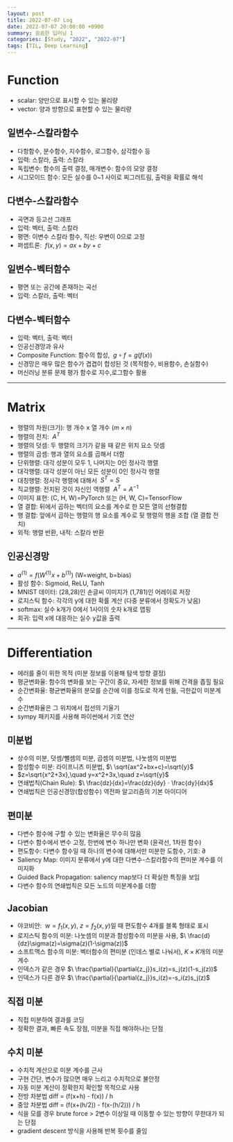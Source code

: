 ```yaml
---
layout: post
title: 2022-07-07 Log
date: 2022-07-07 20:00:00 +0900
summary: 꼼꼼한 딥러닝 1
categories: [Study, "2022", "2022-07"]
tags: [TIL, Deep Learning]
---
```


# Function
- scalar: 양만으로 표시할 수 있는 물리량
- vector: 양과 방향으로 표현할 수 있는 물리량

## 일변수-스칼라함수
- 다항함수, 분수함수, 지수함수, 로그함수, 삼각함수 등
- 입력: 스칼라, 출력: 스칼라
- 독립변수: 함수의 출력 결정, 매개변수: 함수의 모양 결정
- 시그모이드 함수: 모든 실수를 0~1 사이로 찌그러트림, 출력을 확률로 해석

## 다변수-스칼라함수
- 곡면과 등고선 그래프
- 입력: 벡터, 출력: 스칼라
- 평면: 이변수 스칼라 함수, 직선: 우변이 0으로 고정
- 퍼셉트론: $\ f(x,y)=ax+by+c$

## 일변수-벡터함수
- 평면 또는 공간에 존재하는 곡선
- 입력: 스칼라, 출력: 벡터

## 다변수-벡터함수
- 입력: 벡터, 출력: 벡터
- 인공신경망과 유사
- Composite Function: 함수의 합성, $\ g∘f=g(f(x))$
- 신경망은 매우 많은 함수가 겹겹이 합성된 것 (목적함수, 비용함수, 손실함수)
- 머신러닝 분류 문제 평가 함수로 지수,로그함수 활용

---

# Matrix
- 행렬의 차원(크기): 행 개수 x 열 개수 (${m}\times{n}$)
- 행렬의 전치: $\ A^T$
- 행렬의 덧셈: 두 행렬의 크기가 같을 때 같은 위치 요소 덧셈
- 행렬의 곱셈: 행과 열의 요소를 곱해서 더함
- 단위행렬: 대각 성분이 모두 1, 나머지는 0인 정사각 행렬
- 대각행렬: 대각 성분이 아닌 모든 성분이 0인 정사각 행렬
- 대칭행렬: 정사각 행렬에 대해서 $\ S^T=S$
- 직교행렬: 전치된 것이 자신인 역행렬 $\ A^T=A^{-1}$
- 이미지 표현: (C, H, W)=PyTorch 또는 (H, W, C)=TensorFlow
- 열 결합: 뒤에서 곱하는 벡터의 요소를 계수로 한 모든 열의 선형결합
- 행 결합: 앞에서 곱하는 행렬의 행 요소를 계수로 뒷 행렬의 행을 조합 (열 결합 전치)
- 외적: 행렬 반환, 내적: 스칼라 반환

## 인공신경망
- $a^{(1)}=f(W^{(1)}x+b^{(1)})$ (W=weight, b=bias)
- 활성 함수: Sigmoid, ReLU, Tanh
- MNIST 데이터: (28,28)인 손글씨 이미지가 (1,781)인 어레이로 저장
- 로지스틱 함수: 각각의 y에 대한 확률 계산 (다중 분류에서 정확도가 낮음)
- softmax: 실수 k개가 0에서 1사이의 숫자 k개로 맵핑
- 회귀: 입력 x에 대응하는 실수 y값을 출력

---

# Differentiation
- 에러를 줄이 위한 목적 (미분 정보를 이용해 탐색 방향 결정)
- 평균변화율: 함수의 변화를 보는 구간이 중요, 자세한 정보를 위해 간격을 좁힐 필요
- 순간변화율: 평균변화율의 분모를 순간에 이를 정도로 작게 만듦, 극한값이 미분계수
- 순간변화율은 그 위치에서 접선의 기울기
- sympy 패키지를 사용해 파이썬에서 기호 연산

## 미분법
- 상수의 미분, 덧셈/뺄셈의 미분, 곱셈의 미분법, 나눗셈의 미분법
- 함성함수 미분: 라이프니츠 미분법, $\ \sqrt{ax^2+bx+c}=\sqrt{y}$
- $z=\sqrt{x^2+3x},\quad y=x^2+3x,\quad z=\sqrt{y}$
- 연쇄법칙(Chain Rule): $\ \frac{dz}{dx}=\frac{dz}{dy}ㆍ\frac{dy}{dx}$
- 연쇄법칙은 인공신경망(합성함수) 역전파 알고리즘의 기본 아이디어

## 편미분
- 다변수 함수에 구할 수 있는 변화율은 무수히 많음
- 다변수 함수에서 변수 고정, 한번에 변수 하나만 변화 (윤곽선, 1차원 함수)
- 편도함수: 다변수 함수일 때 하나의 변수에 대해서만 미분한 도함수, 기호: $\partial$
- Saliency Map: 이미지 분류에서 y에 대한 다변수-스칼라함수의 편미분 계수를 이미지화
- Guided Back Propagation: saliency map보다 더 확실한 특징을 보임
- 다변수 함수의 연쇄법칙은 모든 노드의 미분계수를 더함

## Jacobian
- 야코비안: $\ w=f_1(x,y),\ z=f_2(x,y)$일 때 편도함수 4개를 블록 형태로 표시
- 로지스틱 함수의 미분: 나눗셈의 미분과 함성함수의 미분을 사용, $\ \frac{d}{dz}\sigma(z)=\sigma(z)(1-\sigma(z))$
- 소프트맥스 함수의 미분: 벡터함수의 편미분 (인데스 별로 나눠서), ${K}\times{K}$개의 미분계수
- 인덱스가 같은 경우 $\ \frac{\partial}{\partial{z_j}}s_i(z)=s_j(z)(1-s_j(z))$
- 인덱스가 다른 경우 $\ \frac{\partial}{\partial{z_j}}s_i(z)=-s_i(z)s_j(z)$

## 직접 미분
- 직접 미분하여 결과를 코딩
- 정확한 결과, 빠른 속도 장점, 미분을 직접 해야하나는 단점

## 수치 미분
- 수치적 계산으로 미분 계수를 근사
- 구현 간단, 변수가 많으면 매우 느리고 수치적으로 불안정
- 자동 미분 계산이 정확한지 확인할 목적으로 사용
- 전방 차분법 diff = (f(x+h) - f(x)) / h
- 중앙 차분법 diff = (f(x+(h/2)) - f(x-(h/2))) / h
- 식을 모를 경우 brute force > 2변수 이상일 때 이동할 수 있는 방향이 무한대가 되는 단점
- gradient descent 방식을 사용해 반복 횟수를 줄임
